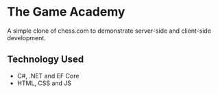 # The Game Academy
A simple clone of chess.com to demonstrate server-side and client-side development. 

## Technology Used
- C#, .NET and EF Core
- HTML, CSS and JS
